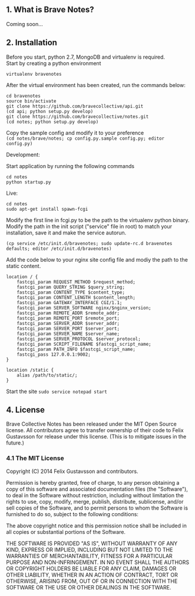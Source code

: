 ## 1. What is Brave Notes?

Coming soon...

## 2. Installation

Before you start, python 2.7, MongoDB and virtualenv is required.  
Start by creating a python environment

    virtualenv bravenotes

After the virtual environment has been created, run the commands below:

    cd bravenotes
    source bin/activate
	git clone https://github.com/bravecollective/api.git
    (cd api; python setup.py develop)
    git clone https://github.com/bravecollective/notes.git
    (cd notes; python setup.py develop)

Copy the sample config and modify it to your preference  
``(cd notes/brave/notes; cp config.py.sample config.py; editor config.py)``

    
Development:

Start application by running the following commands

    cd notes
    python startup.py
    
Live:

    cd notes
    sudo apt-get install spawn-fcgi

Modify the first line in fcgi.py to be the path to the virtualenv python binary.
Modify the path in the init script ("service" file in root) to match your installation, save it and make the service autorun.

    (cp service /etc/init.d/bravenotes; sudo update-rc.d bravenotes defaults; editor /etc/init.d/bravenotes)

Add the code below to your nginx site config file and modiy the path to the static content.

    location / {
        fastcgi_param REQUEST_METHOD $request_method;
        fastcgi_param QUERY_STRING $query_string;
        fastcgi_param CONTENT_TYPE $content_type;
        fastcgi_param CONTENT_LENGTH $content_length;
        fastcgi_param GATEWAY_INTERFACE CGI/1.1;
        fastcgi_param SERVER_SOFTWARE nginx/$nginx_version;
        fastcgi_param REMOTE_ADDR $remote_addr;
        fastcgi_param REMOTE_PORT $remote_port;
        fastcgi_param SERVER_ADDR $server_addr;
        fastcgi_param SERVER_PORT $server_port;
        fastcgi_param SERVER_NAME $server_name;
        fastcgi_param SERVER_PROTOCOL $server_protocol;
        fastcgi_param SCRIPT_FILENAME $fastcgi_script_name;
        fastcgi_param PATH_INFO $fastcgi_script_name;
        fastcgi_pass 127.0.0.1:9002;
    }

    location /static {
        alias /path/to/static/;
    }
    
Start the site ``sudo service notepad start``

## 4. License
Brave Collective Notes has been released under the MIT Open Source license.  All contributors agree to transfer ownership of their code to Felix Gustavsson for release under this license.  (This is to mitigate issues in the future.)


### 4.1 The MIT License

Copyright (C) 2014 Felix Gustavsson and contributors.

Permission is hereby granted, free of charge, to any person obtaining a copy of this software and associated documentation files (the "Software"), to deal in the Software without restriction, including without limitation the rights to use, copy, modify, merge, publish, distribute, sublicense, and/or sell copies of the Software, and to permit persons to whom the Software is furnished to do so, subject to the following conditions:

The above copyright notice and this permission notice shall be included in all copies or substantial portions of the Software.

THE SOFTWARE IS PROVIDED "AS IS", WITHOUT WARRANTY OF ANY KIND, EXPRESS OR IMPLIED, INCLUDING BUT NOT LIMITED TO THE WARRANTIES OF MERCHANTABILITY, FITNESS FOR A PARTICULAR PURPOSE AND NON-INFRINGEMENT. IN NO EVENT SHALL THE AUTHORS OR COPYRIGHT HOLDERS BE LIABLE FOR ANY CLAIM, DAMAGES OR OTHER LIABILITY, WHETHER IN AN ACTION OF CONTRACT, TORT OR OTHERWISE, ARISING FROM, OUT OF OR IN CONNECTION WITH THE SOFTWARE OR THE USE OR OTHER DEALINGS IN THE SOFTWARE.
